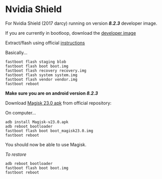 # Nvidia Shield
For Nvidia Shield (2017 darcy) running on version **_8.2.3_** developer image.

If you are currently in bootloop, download the [developer image](https://developer.nvidia.com/gameworksdownload)

Extract/flash using official [instructions](https://developer.download.nvidia.com/assets/gameworks/downloads/regular/howtoflash/HowTO-Flash-Recovery-Image.txt)

Basically...
```
fastboot flash staging blob
fastboot flash boot boot.img
fastboot flash recovery recovery.img
fastboot flash system system.img
fastboot flash vendor vendor.img
fastboot reboot
```

**Make sure you are on android version _8.2.3_**

Download [Magisk 23.0 apk](https://github.com/topjohnwu/Magisk/releases/download/v23.0/Magisk-v23.0.apk) from official repository:


On computer...
```
adb install Magisk-v23.0.apk
adb reboot bootloader
fastboot flash boot boot_magisk23.0.img
fastboot reboot
```
You should now be able to use Magisk.

_To restore_
```
adb reboot bootloader
fastboot flash boot boot.img
fastboot reboot
```
